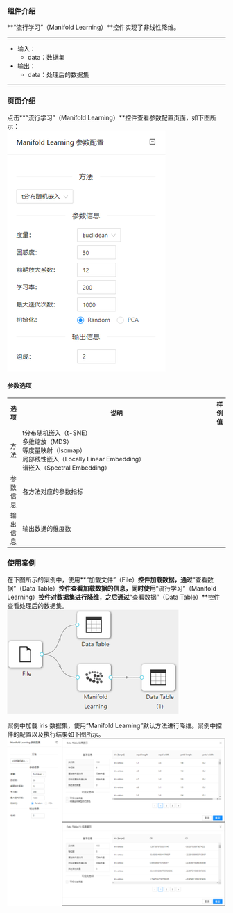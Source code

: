 ### 组件介绍
**“流行学习”（Manifold Learning）**控件实现了非线性降维。

<hr/>

- 输入：
  - data：数据集
- 输出：
  - data：处理后的数据集

<hr/>


### 页面介绍
点击**“流行学习”（Manifold Learning）**控件查看参数配置页面，如下图所示：  
[ ![](/img/aistudio/feature-engineering/manifold-learning/param.png) ](/img/aistudio/feature-engineering/manifold-learning/param.png)

#### 参数选项
<table>
  <tr>
    <th>选项</th>
    <th width="650">说明</th>
    <th>样例值</th>
  </tr>
  <tr>
      <td>方法</td> 
      <td>
      t分布随机嵌入（t-SNE）<br/>
      多维缩放（MDS）<br/>
      等度量映射（Isomap）<br/>
      局部线性嵌入（Locally Linear Embedding）<br/>
      谱嵌入（Spectral Embedding）
      </td> 
      <td></td>
  </tr>
  <tr>
      <td>参数信息</td> 
      <td>
      各方法对应的参数指标
      </td> 
      <td></td>
  </tr>
  <tr>
      <td>输出信息</td> 
      <td>
      输出数据的维度数
      </td> 
      <td></td>
  </tr>
</table>

### 使用案例
在下图所示的案例中，使用**“加载文件”（File）**控件加载数据，通过**“查看数据”（Data Table）**控件查看加载数据的信息，同时使用**“流行学习”（Manifold Learning）**控件对数据集进行降维，之后通过**“查看数据”（Data Table）**控件查看处理后的数据集。   
[ ![](/img/aistudio/feature-engineering/manifold-learning/workflow.png) ](/img/aistudio/feature-engineering/manifold-learning/workflow.png)

案例中加载 iris 数据集，使用“Manifold Learning”默认方法进行降维。案例中控件的配置以及执行结果如下图所示。    
[ ![](/img/aistudio/feature-engineering/manifold-learning/workflow-result.png) ](/img/aistudio/feature-engineering/manifold-learning/workflow-result.png)